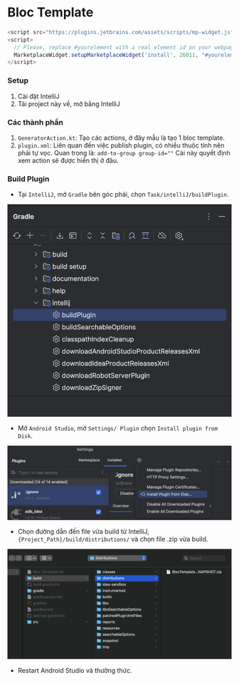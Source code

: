 # Bloc Template

```js
<script src="https://plugins.jetbrains.com/assets/scripts/mp-widget.js"></script>
<script>
  // Please, replace #yourelement with a real element id on your webpage
  MarketplaceWidget.setupMarketplaceWidget('install', 26011, "#yourelement");
</script>
```

### Setup
1. Cài đặt IntelliJ
2. Tải project này về, mở bằng IntelliJ

### Các thành phần
1. `GeneratorAction.kt`: Tạo các actions, ở đây mẫu là tạo 1 bloc template.
2. `plugin.xml`: Liên quan đến việc publish plugin, có nhiều thuộc tính nên phải tự vọc.
Quan trong là:
 `add-to-group group-id=""` Cái này quyết định xem action sẽ được hiển thị ở đâu.
 
### Build Plugin
- Tại `IntelliJ`, mở `Gradle` bên góc phải, chọn `Task/intelliJ/buildPlugin`.

![Build Plugin](https://github.com/hominhtuong/BlocTemplate/blob/main/Resources/build_plugin.png)

- Mở `Android Studio`, mở `Settings/ Plugin` chọn `Install plugin from Disk`.

![Import Plugin](https://github.com/hominhtuong/BlocTemplate/blob/main/Resources/open_android_studio.png)


- Chọn đường dẫn đến file vừa build từ IntelliJ, `{Project_Path}/build/distributions/` và chọn file .zip vừa build.

![Select Plugin](https://github.com/hominhtuong/BlocTemplate/blob/main/Resources/import.png)

- Restart Android Studio và thưởng thức. 




